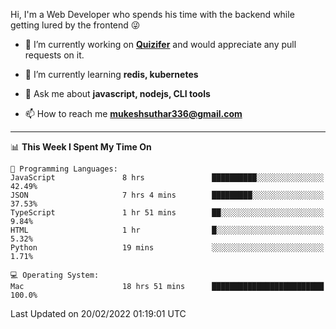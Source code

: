 Hi, I'm a Web Developer who spends his time with the backend while getting lured by the frontend 😜

- 🔭 I’m currently working on **[Quizifer](https://github.com/SutharMukesh/Quizifer/)** and would appreciate any pull requests on it.

- 🌱 I’m currently learning **redis, kubernetes**

- 💬 Ask me about **javascript, nodejs, CLI tools**

- 📫 How to reach me **mukeshsuthar336@gmail.com**

---
<!--START_SECTION:waka-->
📊 **This Week I Spent My Time On** 

```text
💬 Programming Languages: 
JavaScript               8 hrs               ██████████░░░░░░░░░░░░░░░   42.49% 
JSON                     7 hrs 4 mins        █████████░░░░░░░░░░░░░░░░   37.53% 
TypeScript               1 hr 51 mins        ██░░░░░░░░░░░░░░░░░░░░░░░   9.84% 
HTML                     1 hr                █░░░░░░░░░░░░░░░░░░░░░░░░   5.32% 
Python                   19 mins             ░░░░░░░░░░░░░░░░░░░░░░░░░   1.71%

💻 Operating System: 
Mac                      18 hrs 51 mins      █████████████████████████   100.0%

```


 Last Updated on 20/02/2022 01:19:01 UTC
<!--END_SECTION:waka-->
